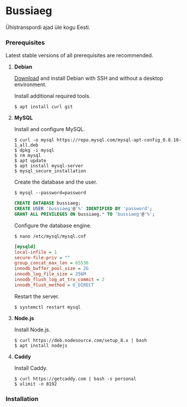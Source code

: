 # Bussiaeg
Ühistranspordi ajad üle kogu Eesti.

### Prerequisites

Latest stable versions of all prerequisites are recommended.

1) **Debian**
	
	[Download](https://www.debian.org/distrib/) and install Debian with SSH and without a desktop environment.
	
	Install additional required tools.
	
	```
	$ apt install curl git
	```
	
2) **MySQL**
	
	Install and configure MySQL.
	
	```
	$ curl -o mysql https://repo.mysql.com/mysql-apt-config_0.8.10-1_all.deb
	$ dpkg -i mysql
	$ rm mysql
	$ apt update
	$ apt install mysql-server
	$ mysql_secure_installation
	```
	
	Create the database and the user.
	
	```
	$ mysql --password=password
	```
	
	```sql
	CREATE DATABASE bussiaeg;
	CREATE USER 'bussiaeg'@'%' IDENTIFIED BY 'password';
	GRANT ALL PRIVILEGES ON bussiaeg.* TO 'bussiaeg'@'%';
	```
	
	Configure the database engine.
	
	```
	$ nano /etc/mysql/mysql.cnf
	```
	
	```ini
	[mysqld]
	local-infile = 1
	secure-file-priv = ""
	group_concat_max_len = 65536
	innodb_buffer_pool_size = 2G
	innodb_log_file_size = 256M
	innodb_flush_log_at_trx_commit = 2
	innodb_flush_method = O_DIRECT
	```
	
	Restart the server.
	
	```
	$ systemctl restart mysql
	```
	
3) **Node.js**
	
	Install Node.js.
	
	```
	$ curl https://deb.nodesource.com/setup_8.x | bash
	$ apt install nodejs
	```
	
4) **Caddy**
	
	Install Caddy.
	
	```
	$ curl https://getcaddy.com | bash -s personal
	$ ulimit -n 8192
	```
	
### Installation


